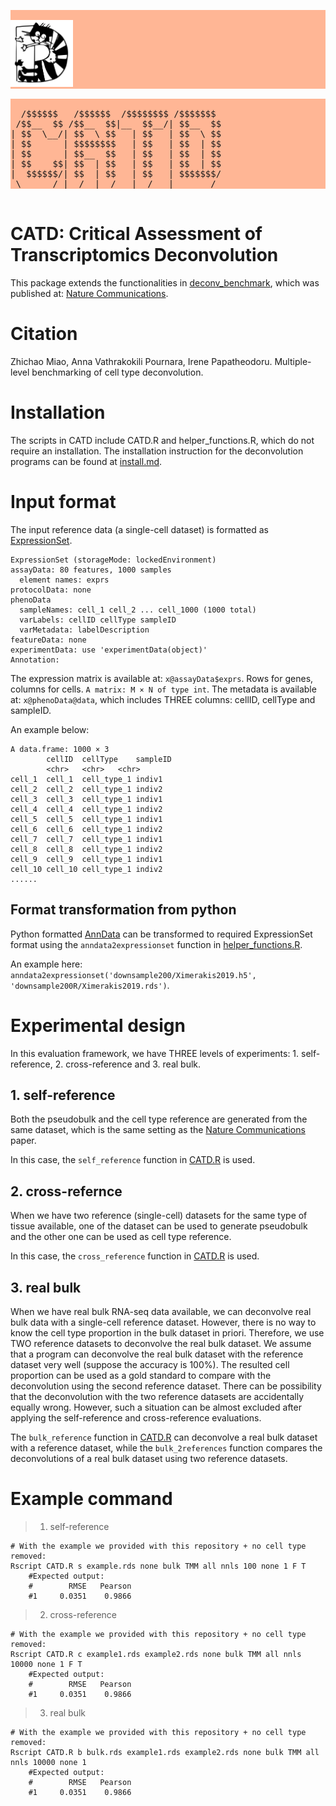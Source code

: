 <pre>
<div class="column" style="background-color:#FFB695;">
<img src="https://github.com/Functional-Genomics/CATD/blob/main/CATD.jpg" alt="drawing" width="100"/>
</div>
<div class="column" style="background-color:#FFB695;">
  /$$$$$$   /$$$$$$  /$$$$$$$$ /$$$$$$$ 
 /$$__  $$ /$$__  $$|__  $$__/| $$__  $$
| $$  \__/| $$  \ $$   | $$   | $$  \ $$
| $$      | $$$$$$$$   | $$   | $$  | $$
| $$      | $$__  $$   | $$   | $$  | $$
| $$    $$| $$  | $$   | $$   | $$  | $$
|  $$$$$$/| $$  | $$   | $$   | $$$$$$$/
 \______/ |__/  |__/   |__/   |_______/ 
</div>
</pre>                                 


# CATD: Critical Assessment of Transcriptomics Deconvolution

This package extends the functionalities in [deconv_benchmark](https://github.com/favilaco/deconv_benchmark), which was published at: [Nature Communications](https://doi.org/10.1038/s41467-020-19015-1). 

# Citation 
Zhichao Miao, Anna Vathrakokili Pournara, Irene Papatheodoru. Multiple-level benchmarking of cell type deconvolution. 


# Installation
The scripts in CATD include CATD.R and helper_functions.R, which do not require an installation. 
The installation instruction for the deconvolution programs can be found at [install.md](https://github.com/Functional-Genomics/CATD/blob/main/install.md). 

# Input format
The input reference data (a single-cell dataset) is formatted as [ExpressionSet](https://www.bioconductor.org/packages/release/bioc/vignettes/Biobase/inst/doc/ExpressionSetIntroduction.pdf).
```
ExpressionSet (storageMode: lockedEnvironment)
assayData: 80 features, 1000 samples 
  element names: exprs 
protocolData: none
phenoData
  sampleNames: cell_1 cell_2 ... cell_1000 (1000 total)
  varLabels: cellID cellType sampleID
  varMetadata: labelDescription
featureData: none
experimentData: use 'experimentData(object)'
Annotation:  
```
The expression matrix is available at: `x@assayData$exprs`. Rows for genes, columns for cells. `A matrix: M × N of type int`. 
The metadata is available at: `x@phenoData@data`, which includes THREE columns: cellID, cellType and sampleID.

An example below:
```
A data.frame: 1000 × 3
		cellID	cellType	sampleID
		<chr>	<chr>	<chr>
cell_1	cell_1	cell_type_1	indiv1
cell_2	cell_2	cell_type_1	indiv2
cell_3	cell_3	cell_type_1	indiv1
cell_4	cell_4	cell_type_1	indiv2
cell_5	cell_5	cell_type_1	indiv1
cell_6	cell_6	cell_type_1	indiv2
cell_7	cell_7	cell_type_1	indiv1
cell_8	cell_8	cell_type_1	indiv2
cell_9	cell_9	cell_type_1	indiv1
cell_10	cell_10	cell_type_1	indiv2
......
```

## Format transformation from python
Python formatted [AnnData](https://anndata.readthedocs.io/en/latest/anndata.AnnData.html) can be transformed to required ExpressionSet format using the `anndata2expressionset` function in [helper_functions.R](https://github.com/Functional-Genomics/CATD/blob/main/helper_functions.R). 

An example here: `anndata2expressionset('downsample200/Ximerakis2019.h5', 'downsample200R/Ximerakis2019.rds')`. 


# Experimental design
In this evaluation framework, we have THREE levels of experiments: 1. self-reference, 2. cross-reference and 3. real bulk. 
## 1. self-reference
Both the pseudobulk and the cell type reference are generated from the same dataset, which is the same setting as the [Nature Communications](https://doi.org/10.1038/s41467-020-19015-1) paper. 

In this case, the `self_reference` function in [CATD.R](https://github.com/Functional-Genomics/CATD/blob/main/CATD.R) is used. 

## 2. cross-refernce
When we have two reference (single-cell) datasets for the same type of tissue available, one of the dataset can be used to generate pseudobulk and the other one can be used as cell type reference. 

In this case, the `cross_reference` function in [CATD.R](https://github.com/Functional-Genomics/CATD/blob/main/CATD.R) is used. 

## 3. real bulk
When we have real bulk RNA-seq data available, we can deconvolve real bulk data with a single-cell reference dataset. However, there is no way to know the cell type proportion in the bulk dataset in priori. Therefore, we use TWO reference datasets to deconvolve the real bulk dataset. 
We assume that a program can deconvolve the real bulk dataset with the reference dataset very well (suppose the accuracy is 100%). The resulted cell proportion can be used as a gold standard to compare with the deconvolution using the second reference dataset. There can be possibility that the deconvolution with the two reference datasets are accidentally equally wrong. However, such a situation can be almost excluded after applying the self-reference and cross-reference evaluations. 

The `bulk_reference` function in [CATD.R](https://github.com/Functional-Genomics/CATD/blob/main/CATD.R) can deconvolve a real bulk dataset with a reference dataset, while the `bulk_2references` function compares the deconvolutions of a real bulk dataset using two reference datasets. 

# Example command

> 1. self-reference
```
# With the example we provided with this repository + no cell type removed:
Rscript CATD.R s example.rds none bulk TMM all nnls 100 none 1 F T
	#Expected output:
	#        RMSE   Pearson
	#1     0.0351    0.9866
```

> 2. cross-reference
```
# With the example we provided with this repository + no cell type removed:
Rscript CATD.R c example1.rds example2.rds none bulk TMM all nnls 10000 none 1 F T
	#Expected output:
	#        RMSE   Pearson
	#1     0.0351    0.9866
```

> 3. real bulk
```
# With the example we provided with this repository + no cell type removed:
Rscript CATD.R b bulk.rds example1.rds example2.rds none bulk TMM all nnls 10000 none 1
	#Expected output:
	#        RMSE   Pearson
	#1     0.0351    0.9866
```


